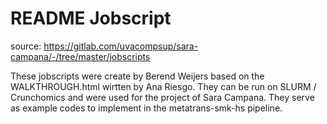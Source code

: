 # README Jobscript

source: https://gitlab.com/uvacompsup/sara-campana/-/tree/master/jobscripts

These jobscripts were create by Berend Weijers based on the WALKTHROUGH.html wirtten by Ana Riesgo.
They can be run on SLURM / Crunchomics and were used for the project of Sara Campana.
They serve as example codes to implement in the metatrans-smk-hs pipeline.

